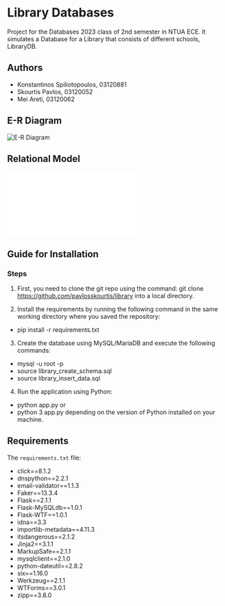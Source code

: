 # Library Databases

Project for the Databases 2023 class of 2nd semester in NTUA ECE. It simulates a Database for a Library that consists of different schools, LibraryDB.

## Authors
- Konstantinos Spiliotopoulos, 03120881
- Skourtis Pavlos, 03120052
- Mei Areti, 03120062

## E-R Diagram

![E-R Diagram](link_to_er_diagram_image)

## Relational Model
![image](file:///C:/Users/User/Downloads/%CE%A3%CF%87%CE%B5%CE%B4%CE%B9%CE%B1%CE%BA%CE%BF_%CE%94%CE%B9%E%B1%CE%B3%CF%81%CE%B1%CE%BC%CE%BC%CE%B1.pdf)

## Guide for Installation

### Steps
1. First, you need to clone the git repo using the command: 
git clone https://github.com/pavlosskourtis/library
into a local directory.

2. Install the requirements by running the following command in the same working directory where you saved the repository:
- pip install -r requirements.txt

3. Create the database using MySQL/MariaDB and execute the following commands:
- mysql -u root -p
- source library_create_schema.sql
- source library_insert_data.sql

4. Run the application using Python:
- python app.py
or
- python 3 app.py
depending on the version of Python installed on your machine.

## Requirements

The `requirements.txt` file:

- click==8.1.2
- dnspython==2.2.1
- email-validator==1.1.3
- Faker==13.3.4
- Flask==2.1.1
- Flask-MySQLdb==1.0.1
- Flask-WTF==1.0.1
- idna==3.3
- importlib-metadata==4.11.3
- itsdangerous==2.1.2
- Jinja2==3.1.1
- MarkupSafe==2.1.1
- mysqlclient==2.1.0
- python-dateutil==2.8.2
- six==1.16.0
- Werkzeug==2.1.1
- WTForms==3.0.1
- zipp==3.8.0

